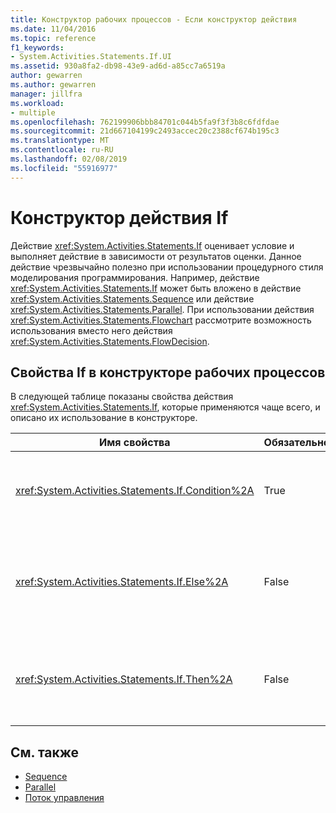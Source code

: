 ```yaml
---
title: Конструктор рабочих процессов - Если конструктор действия
ms.date: 11/04/2016
ms.topic: reference
f1_keywords:
- System.Activities.Statements.If.UI
ms.assetid: 930a8fa2-db98-43e9-ad6d-a85cc7a6519a
author: gewarren
ms.author: gewarren
manager: jillfra
ms.workload:
- multiple
ms.openlocfilehash: 762199906bbb84701c044b5fa9f3f3b8c6fdfdae
ms.sourcegitcommit: 21d667104199c2493accec20c2388cf674b195c3
ms.translationtype: MT
ms.contentlocale: ru-RU
ms.lasthandoff: 02/08/2019
ms.locfileid: "55916977"
---
```

# <a name="if-activity-designer"></a>Конструктор действия If

Действие <xref:System.Activities.Statements.If> оценивает условие и выполняет действие в зависимости от результатов оценки. Данное действие чрезвычайно полезно при использовании процедурного стиля моделирования программирования. Например, действие <xref:System.Activities.Statements.If> может быть вложено в действие <xref:System.Activities.Statements.Sequence> или действие <xref:System.Activities.Statements.Parallel>. При использовании действия <xref:System.Activities.Statements.Flowchart> рассмотрите возможность использования вместо него действия <xref:System.Activities.Statements.FlowDecision>.

## <a name="if-properties-in-the-workflow-designer"></a>Свойства If в конструкторе рабочих процессов

В следующей таблице показаны свойства действия <xref:System.Activities.Statements.If>, которые применяются чаще всего, и описано их использование в конструкторе.

|Имя свойства|Обязательно|Использование|
|-|--------------|-|
|<xref:System.Activities.Statements.If.Condition%2A>|True|Условие, определяющее, какое дочернее действие следует выполнить. Чтобы задать <xref:System.Activities.Statements.If.Condition%2A>, введите выражение Visual Basic в **условие** поле **Если** действие конструктора или в сетке свойств.|
|<xref:System.Activities.Statements.If.Else%2A>|False|Действие, выполняемое, если <xref:System.Activities.Statements.If.Condition%2A> — **false**. Чтобы добавить действие, выполняемое <xref:System.Activities.Statements.If.Else%2A> ветви, перетащите его из **элементов** в **Else** поле **Если** конструктора действий с текстом подсказки» Перетащить действие сюда».|
|<xref:System.Activities.Statements.If.Then%2A>|False|Действие, выполняемое, если <xref:System.Activities.Statements.If.Condition%2A> — **true**. Чтобы добавить действие, выполняемое <xref:System.Activities.Statements.If.Then%2A> ветви, перетащите его из **элементов** в **затем** поле **Если** конструктора действий с текстом подсказки» Перетащить действие сюда».|

## <a name="see-also"></a>См. также

- [Sequence](../workflow-designer/sequence-activity-designer.md)
- [Parallel](../workflow-designer/parallel-activity-designer.md)
- [Поток управления](../workflow-designer/control-flow-activity-designers.md)